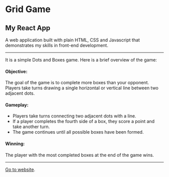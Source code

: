 # Grid Game

## My React App
A web application built with plain HTML, CSS and Javascript that demonstrates my skills in front-end development.
<hr>
It is a simple Dots and Boxes game. Here is a brief overview of the game:
<div>
<p><h4>Objective:</h4> 
The goal of the game is to complete more boxes than your opponent. Players take turns drawing a single horizontal or vertical line between two adjacent dots.</p>
<p><h4>Gameplay:</h4><ul>
<li>Players take turns connecting two adjacent dots with a line.</li>
<li>If a player completes the fourth side of a box, they score a point and take another turn.</li>
<li>The game continues until all possible boxes have been formed.</li></ul></p>
<p><h4>Winning:</h4> The player with the most completed boxes at the end of the game wins.</p>
</div>
<hr>

[Go to website]( https://gupta-kanak.github.io/grid_game/).
